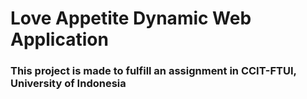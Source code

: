 # Love Appetite Dynamic Web Application
### This project is made to fulfill an assignment in CCIT-FTUI, University of Indonesia